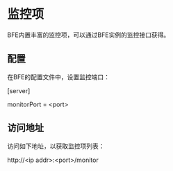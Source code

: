 # 监控项

BFE内置丰富的监控项，可以通过BFE实例的监控接口获得。

## 配置
在BFE的配置文件中，设置监控端口：

[server]

monitorPort = \<port>

## 访问地址
访问如下地址，以获取监控项列表：

http://\<ip addr>:\<port>/monitor

